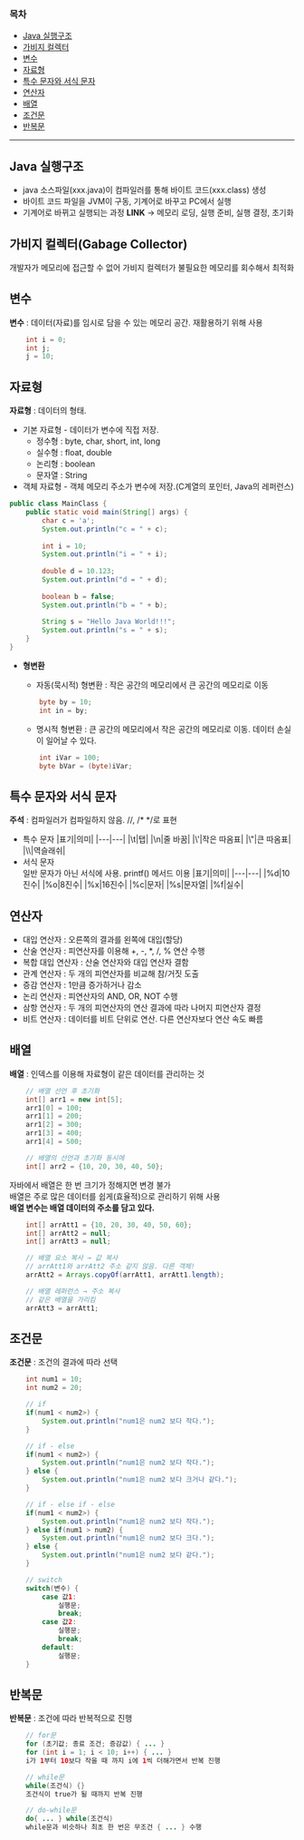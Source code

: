 ### 목차
* [Java 실행구조](#Java-실행구조)
* [가비지 컬렉터](#가비지-컬렉터(Gabage-Collector))
* [변수](#변수)
* [자료형](#자료형)
* [특수 문자와 서식 문자](#특수-문자와-서식-문자)
* [연산자](#연산자)
* [배열](#배열)
* [조건문](#조건문)
* [반복문](#반복문)
* * *
## Java 실행구조
 * java 소스파일(xxx.java)이 컴파일러를 통해 바이트 코드(xxx.class) 생성
 * 바이트 코드 파일을 JVM이 구동, 기계어로 바꾸고 PC에서 실행 
 * 기계어로 바뀌고 실행되는 과정 __LINK__ → 메모리 로딩, 실행 준비, 실행 결정, 초기화  
## 가비지 컬렉터(Gabage Collector)
개발자가 메모리에 접근할 수 없어 가비지 컬렉터가 불필요한 메모리를 회수해서 최적화
## 변수
 __변수__ : 데이터(자료)를 임시로 담을 수 있는 메모리 공간. 재활용하기 위해 사용
```java
    int i = 0;
    int j;
    j = 10;
```
## 자료형
__자료형__ : 데이터의 형태.  
* 기본 자료형 - 데이터가 변수에 직접 저장.  
    * 정수형 : byte, char, short, int, long  
    * 실수형 : float, double  
    * 논리형 : boolean  
    * 문자열 : String  
* 객체 자료형 - 객체 메모리 주소가 변수에 저장.(C계열의 포인터, Java의 레퍼런스)  
```java
public class MainClass {
	public static void main(String[] args) {	
		char c = 'a';
		System.out.println("c = " + c);
		
		int i = 10;
		System.out.println("i = " + i);
		
		double d = 10.123;
		System.out.println("d = " + d);
		
		boolean b = false;
		System.out.println("b = " + b);
		
		String s = "Hello Java World!!!";
		System.out.println("s = " + s);		
	}
}
```
* __형변환__  
    * 자동(묵시적) 형변환 : 작은 공간의 메모리에서 큰 공간의 메모리로 이동
    ```java
        byte by = 10;  
        int in = by;  
    ```
    * 명시적 형변환 : 큰 공간의 메모리에서 작은 공간의 메모리로 이동. 데이터 손실이 일어날 수 있다.  

    ```java
        int iVar = 100;  
        byte bVar = (byte)iVar;
    ```
## 특수 문자와 서식 문자
__주석__ : 컴파일러가 컴파일하지 않음. //, /* */로 표현
* 특수 문자
    |표기|의미|
    |---|---|
    |\t|탭|
    |\n|줄 바꿈|
    |\\'|작은 따옴표|
    |\\"|큰 따옴표|
    |\\\\|역슬래쉬|
* 서식 문자  
    일반 문자가 아닌 서식에 사용. printf() 메서드 이용
    |표기|의미|
    |---|---|
    |%d|10진수|
    |%o|8진수|
    |%x|16진수|
    |%c|문자|
    |%s|문자열|
    |%f|실수|
## 연산자
* 대입 연산자 : 오른쪽의 결과를 왼쪽에 대입(할당)
* 산술 연산자 : 피연산자를 이용해 +, -, *, /, % 연산 수행
* 복합 대입 연산자 : 산술 연산자와 대입 연산자 결함
* 관계 연산자 : 두 개의 피연산자를 비교해 참/거짓 도출
* 증감 연산자 : 1만큼 증가하거나 감소
* 논리 연산자 : 피연산자의 AND, OR, NOT 수행
* 삼항 연산자 : 두 개의 피연산자의 연산 결과에 따라 나머지 피연산자 결정
* 비트 연산자 : 데이터를 비트 단위로 연산. 다른 연산자보다 연산 속도 빠름
## 배열
__배열__ : 인덱스를 이용해 자료형이 같은 데이터를 관리하는 것
```java
    // 배열 선언 후 초기화
    int[] arr1 = new int[5];
    arr1[0] = 100;
    arr1[1] = 200;
    arr1[2] = 300;
    arr1[3] = 400;
    arr1[4] = 500;

    // 배열의 선언과 초기화 동시에
    int[] arr2 = {10, 20, 30, 40, 50};
```
자바에서 배열은 한 번 크기가 정해지면 변경 불가  
배열은 주로 많은 데이터를 쉽게(효율적)으로 관리하기 위해 사용  
__배열 변수는 배열 데이터의 주소를 담고 있다.__  
```java
    int[] arrAtt1 = {10, 20, 30, 40, 50, 60};
    int[] arrAtt2 = null;
    int[] arrAtt3 = null;

    // 배열 요소 복사 → 값 복사
    // arrAtt1와 arrAtt2 주소 같지 않음. 다른 객체!
    arrAtt2 = Arrays.copyOf(arrAtt1, arrAtt1.length);

    // 배열 레퍼런스 → 주소 복사
    // 같은 배열을 가리킴
    arrAtt3 = arrAtt1;
```
## 조건문
__조건문__ : 조건의 결과에 따라 선택
```java
    int num1 = 10;
    int num2 = 20;

    // if
    if(num1 < num2>) {
        System.out.println("num1은 num2 보다 작다.");
    }

    // if - else
    if(num1 < num2>) {
        System.out.println("num1은 num2 보다 작다.");
    } else {
        System.out.println("num1은 num2 보다 크거나 같다.");
    }

    // if - else if - else
    if(num1 < num2>) {
        System.out.println("num1은 num2 보다 작다.");
    } else if(num1 > num2) {
        System.out.println("num1은 num2 보다 크다.");
    } else {
        System.out.println("num1은 num2 보다 같다.");
    }

    // switch    
    switch(변수) {
        case 값1:
            실행문;
            break;
        case 값2:
            실행문;
            break;
        default:
            실행문;
    }
```
## 반복문
__반복문__ : 조건에 따라 반복적으로 진행
```java
    // for문
    for (초기값; 종료 조건; 증감값) { ... }
    for (int i = 1; i < 10; i++) { ... }
    i가 1부터 10보다 작을 때 까지 i에 1씩 더해가면서 반복 진행

    // while문
    while(조건식) {}
    조건식이 true가 될 때까지 반복 진행

    // do-while문
    do{ ... } while(조건식)
    while문과 비슷하나 최초 한 번은 무조건 { ... } 수행
```